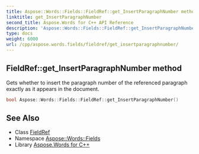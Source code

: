 ```yaml
---
title: Aspose::Words::Fields::FieldRef::get_InsertParagraphNumber method
linktitle: get_InsertParagraphNumber
second_title: Aspose.Words for C++ API Reference
description: 'Aspose::Words::Fields::FieldRef::get_InsertParagraphNumber method. Gets whether to insert the paragraph number of the referenced paragraph exactly as it appears in the document in C++.'
type: docs
weight: 6000
url: /cpp/aspose.words.fields/fieldref/get_insertparagraphnumber/
---
```

## FieldRef::get_InsertParagraphNumber method


Gets whether to insert the paragraph number of the referenced paragraph exactly as it appears in the document.

```cpp
bool Aspose::Words::Fields::FieldRef::get_InsertParagraphNumber()
```

## See Also

* Class [FieldRef](../)
* Namespace [Aspose::Words::Fields](../../)
* Library [Aspose.Words for C++](../../../)
